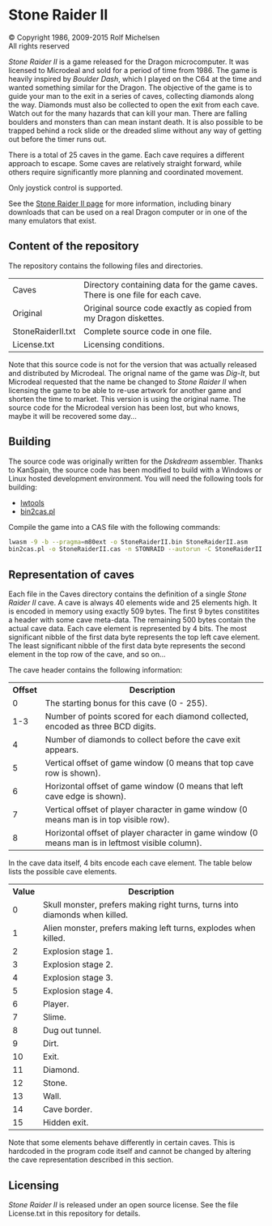 Stone Raider II
===============

&copy; Copyright 1986, 2009-2015 Rolf Michelsen  
All rights reserved  


*Stone Raider II* is a game released for the Dragon microcomputer.  It was licensed to Microdeal and sold for a period of time from 1986.  The game is heavily inspired by *Boulder Dash*, which I played on the C64 at the time and wanted something similar for the Dragon.  The objective of the game is to guide your man to the exit in a series of caves, collecting diamonds along the way.  Diamonds must also be collected to open the exit from each cave.  Watch out for the many hazards that can kill your man.  There are falling boulders and monsters than can mean instant death.  It is also possible to be trapped behind a rock slide or the dreaded slime without any way of getting out before the timer runs out.

There is a total of 25 caves in the game.  Each cave requires a different approach to escape.  Some caves are relatively straight forward, while others require significantly more planning and coordinated movement.

Only joystick control is supported.

See the [Stone Raider II page](http://www.rolfmichelsen.com/stoneraider.html) for more information, including binary downloads that can be used on a real Dragon computer or in one of the many emulators that exist.


Content of the repository
-------------------------

The repository contains the following files and directories.

<table>
<tr><td>Caves</td><td>Directory containing data for the game caves.  There is one file for each cave.</td></tr>
<tr><td>Original</td><td>Original source code exactly as copied from my Dragon diskettes.</td></tr>
<tr><td>StoneRaiderII.txt</td><td>Complete source code in one file.</td></tr>
<tr><td>License.txt</td><td>Licensing conditions.</td></tr>
</table>

Note that this source code is not for the version that was actually released and distributed by Microdeal.  The orignal name of the game was *Dig-It*, but Microdeal requested that the name be changed to *Stone Raider II* when licensing the game to be able to re-use artwork for another game and shorten the time to market.  This version is using the original name.  The source code for the Microdeal version has been lost, but who knows, maybe it will be recovered some day...


Building
--------

The source code was originally written for the *Dskdream* assembler.  Thanks to KanSpain, the source code has been modified to build with a Windows or Linux hosted development environment.  You will need the following tools for building:

* [lwtools](http://lwtools.projects.l-w.ca/)
* [bin2cas.pl](http://www.6809.org.uk/dragon/)

Compile the game into a CAS file with the following commands:

```bash
lwasm -9 -b --pragma=m80ext -o StoneRaiderII.bin StoneRaiderII.asm
bin2cas.pl -o StoneRaiderII.cas -n STONRAID --autorun -C StoneRaiderII.bin
```



Representation of caves
-----------------------

Each file in the Caves directory contains the definition of a single *Stone Raider II* cave.  A cave is always 40 elements wide and 25 elements high.  It is encoded in memory using exactly 509 bytes.  The first 9 bytes constitites a header with some cave meta-data.  The remaining 500 bytes contain the actual cave data.  Each cave element is represented by 4 bits.  The most significant nibble of the first data byte represents the top left cave element.  The least significant nibble of the first data byte represents the second element in the top row of the cave, and so on...

The cave header contains the following information:

<table>
<tr><th>Offset</th><th>Description</th></tr>
<tr><td>0</td><td>The starting bonus for this cave (0 - 255).</td></tr>
<tr><td>1-3</td><td>Number of points scored for each diamond collected, encoded as three BCD digits.</td></tr>
<tr><td>4</td><td>Number of diamonds to collect before the cave exit appears.</td></tr>
<tr><td>5</td><td>Vertical offset of game window (0 means that top cave row is shown).</td></tr>
<tr><td>6</td><td>Horizontal offset of game window (0 means that left cave edge is shown).</td></tr>
<tr><td>7</td><td>Vertical offset of player character in game window (0 means man is in top visible row).</td></tr>
<tr><td>8</td><td>Horizontal offset of player character in game window (0 means man is in leftmost visible column).</td></tr>
</table>

In the cave data itself, 4 bits encode each cave element.  The table below lists the possible cave elements.

<table>
<tr><th>Value</th><th>Description</th></tr>
<tr><td>0</td><td>Skull monster, prefers making right turns, turns into diamonds when killed.</td></tr>
<tr><td>1</td><td>Alien monster, prefers making left turns, explodes when killed.</td></tr>
<tr><td>2</td><td>Explosion stage 1.</td></tr>
<tr><td>3</td><td>Explosion stage 2.</td></tr>
<tr><td>4</td><td>Explosion stage 3.</td></tr>
<tr><td>5</td><td>Explosion stage 4.</td></tr>
<tr><td>6</td><td>Player.</td></tr>
<tr><td>7</td><td>Slime.</td></tr>
<tr><td>8</td><td>Dug out tunnel.</td></tr>
<tr><td>9</td><td>Dirt.</td></tr>
<tr><td>10</td><td>Exit.</td></tr>
<tr><td>11</td><td>Diamond.</td></tr>
<tr><td>12</td><td>Stone.</td></tr>
<tr><td>13</td><td>Wall.</td></tr>
<tr><td>14</td><td>Cave border.</td></tr>
<tr><td>15</td><td>Hidden exit.</td></tr>
</table>

Note that some elements behave differently in certain caves.  This is hardcoded in the program code itself and cannot be changed by altering the cave representation described in this section.




Licensing
---------

*Stone Raider II* is released under an open source license.  See the file License.txt in this repository for details.

